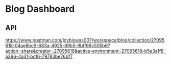 # Blog Dashboard

## API

https://www.postman.com/joybiswas007/workspace/blog/collection/27095618-04ae8bc9-683a-4925-89b5-9bff66c505b6?action=share&creator=27095618&active-environment=27095618-b5e3a1f8-a396-4a31-bc16-79783be76bf7
